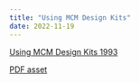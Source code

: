 ```yaml
---
title: "Using MCM Design Kits"
date: 2022-11-19
---
```


[Using MCM Design Kits 1993](https://drive.google.com/file/d/1x36uzzhE-FNzyQt6reylyaQtJXbBWnM5/view?usp=sharing)


[PDF asset](/assets/Using-MCM-Design-Kits.pdf)
